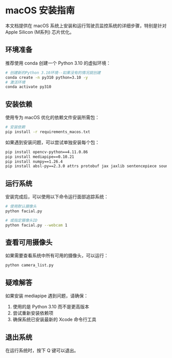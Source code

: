 # macOS 安装指南

本文档提供在 macOS 系统上安装和运行驾驶员监控系统的详细步骤，特别是针对 Apple Silicon (M系列) 芯片优化。

## 环境准备

推荐使用 conda 创建一个 Python 3.10 的虚拟环境：

```bash
# 创建新的Python 3.10环境--如果没有的情况就创建
conda create -n py310 python=3.10 -y
# 激活环境
conda activate py310
```

## 安装依赖

使用专为 macOS 优化的依赖文件安装所需包：

```bash
# 安装依赖
pip install -r requirements_macos.txt
```

如果遇到安装问题，可以尝试单独安装每个包：

```bash
pip install opencv-python==4.11.0.86
pip install mediapipe==0.10.21
pip install numpy==1.26.4
pip install absl-py==2.3.0 attrs protobuf jax jaxlib sentencepiece sounddevice
```

## 运行系统

安装完成后，可以使用以下命令运行面部追踪系统：

```bash
# 使用默认摄像头
python facial.py

# 或指定摄像头ID
python facial.py --webcam 1
```

## 查看可用摄像头

如果需要查看系统中所有可用的摄像头，可以运行：

```bash
python camera_list.py
```

## 疑难解答

如果安装 mediapipe 遇到问题，请确保：

1. 使用的是 Python 3.10 而不是更高版本
2. 尝试重新安装依赖项
3. 确保系统已安装最新的 Xcode 命令行工具

## 退出系统

在运行系统时，按下 Q 键可以退出。 